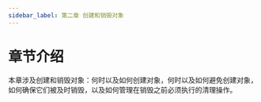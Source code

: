 ```yaml
---
sidebar_label: 第二章 创建和销毁对象
---
```

# 章节介绍

本章涉及创建和销毁对象：何时以及如何创建对象，何时以及如何避免创建对象，如何确保它们被及时销毁，以及如何管理在销毁之前必须执行的清理操作。